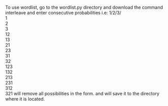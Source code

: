 To use wordlist, go to the wordlist.py directory and download the <python3 wordlist.py> command
interleave and enter consecutive probabilities i.e:
1/2/3/                                                                                                                                                                            
1                                                                                                                                                                                   
2                                                                                                                                                                           
3                                                                                                                                                                            
12                                                                                                                                                                            
13                                                                                                                                                                            
21                                                                                                                                                                            
23                                                                                                                                                                            
31                                                                                                                                                                            
32                                                                                                                                                                           
123                                                                                                                                                                            
132                                                                                                                                                                           
213                                                                                                                                                                            
231                                                                                                                                                                            
312                                                                                                                                                                            
321
will remove all possibilities in the form.
and will save it to the directory where it is located.
